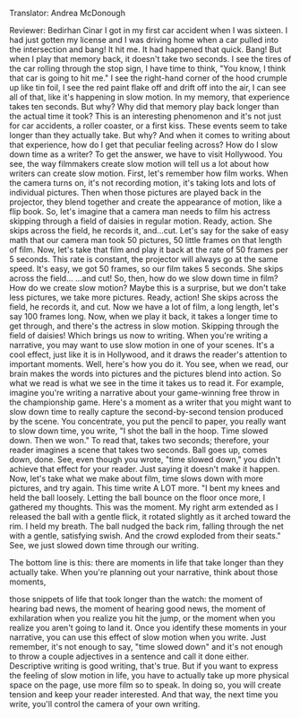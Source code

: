 

Translator: Andrea McDonough

Reviewer: Bedirhan Cinar
I got in my first car accident when I was sixteen.
I had just gotten my license and I was driving home
when a car pulled into the intersection
and bang! It hit me.
It had happened that quick.
Bang!
But when I play that memory back,
it doesn&#39;t take two seconds.
I see the tires of the car rolling through the stop sign,
I have time to think,
&quot;You know, I think that car is going to hit me.&quot;
I see the right-hand corner of the hood
crumple up like tin foil,
I see the red paint flake off and drift off into the air,
I can see all of that, like it&#39;s happening in slow motion.
In my memory, that experience takes ten seconds.
But why?
Why did that memory play back longer
than the actual time it took?
This is an interesting phenomenon
and it&#39;s not just for car accidents,
a roller coaster,
or a first kiss.
These events seem to take longer than they actually take.
But why?
And when it comes to writing about that experience,
how do I get that peculiar feeling across?
How do I slow down time as a writer?
To get the answer, we have to visit Hollywood.
You see, the way filmmakers create slow motion
will tell us a lot about how writers can create slow motion.
First, let&#39;s remember how film works.
When the camera turns on, it&#39;s not recording motion,
it&#39;s taking lots and lots of individual pictures.
Then when those pictures are played back in the projector,
they blend together and create the appearance of motion,
like a flip book.
So, let&#39;s imagine that a camera man needs
to film his actress skipping through a field of daisies
in regular motion.
Ready, action.
She skips across the field,
he records it,
and...cut.
Let&#39;s say for the sake of easy math
that our camera man took 50 pictures,
50 little frames on that length of film.
Now, let&#39;s take that film and play it back
at the rate of 50 frames per 5 seconds.
This rate is constant,
the projector will always go at the same speed.
It&#39;s easy, we got 50 frames, so our film takes 5 seconds.
She skips across the field...
...and cut!
So, then, how do we slow down time in film?
How do we create slow motion?
Maybe this is a surprise, but we don&#39;t take less pictures,
we take more pictures.
Ready, action!
She skips across the field,
he records it,
and cut.
Now we have a lot of film, a long length,
let&#39;s say 100 frames long.
Now, when we play it back,
it takes a longer time to get through,
and there&#39;s the actress in slow motion.
Skipping through the field of daisies!
Which brings us now to writing.
When you&#39;re writing a narrative,
you may want to use slow motion in one of your scenes.
It&#39;s a cool effect, just like it is in Hollywood,
and it draws the reader&#39;s attention to important moments.
Well, here&#39;s how you do it.
You see, when we read,
our brain makes the words into pictures
and the pictures blend into action.
So what we read is what we see
in the time it takes us to read it.
For example, imagine you&#39;re writing a narrative
about your game-winning free throw in the championship game.
Here&#39;s a moment as a writer
that you might want to slow down time
to really capture the second-by-second tension
produced by the scene.
You concentrate,
you put the pencil to paper,
you really want to slow down time,
you write,
&quot;I shot the ball in the hoop.
Time slowed down. Then we won.&quot;
To read that, takes two seconds;
therefore, your reader imagines a scene that takes two seconds.
Ball goes up, comes down, done.
See, even though you wrote, &quot;time slowed down,&quot;
you didn&#39;t achieve that effect for your reader.
Just saying it doesn&#39;t make it happen.
Now, let&#39;s take what we make about film,
time slows down with more pictures,
and try again.
This time write A LOT more.
&quot;I bent my knees and held the ball loosely.
Letting the ball bounce on the floor once more,
I gathered my thoughts.
This was the moment.
My right arm extended as I released the ball with a gentle flick,
it rotated slightly as it arched toward the rim.
I held my breath.
The ball nudged the back rim,
falling through the net with a gentle, satisfying swish.
And the crowd exploded from their seats.&quot;
See, we just slowed down time through our writing.

The bottom line is this:
there are moments in life that take longer
than they actually take.
When you&#39;re planning out your narrative,
think about those moments,

those snippets of life that took longer than the watch:
the moment of hearing bad news,
the moment of hearing good news,
the moment of exhilaration when you realize you hit the jump,
or the moment when you realize you aren&#39;t going to land it.
Once you identify these moments in your narrative,
you can use this effect of slow motion when you write.
Just remember, it&#39;s not enough to say, &quot;time slowed down&quot;
and it&#39;s not enough to throw a couple adjectives
in a sentence and call it done either.
Descriptive writing is good writing, that&#39;s true.
But if you want to express the feeling of slow motion in life,
you have to actually take up
more physical space on the page,
use more film so to speak.
In doing so, you will create tension
and keep your reader interested.
And that way, the next time you write,
you&#39;ll control the camera of your own writing.
